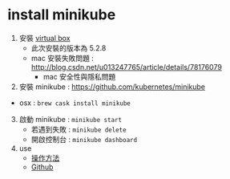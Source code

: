 # install minikube

1. 安裝 [virtual box](https://www.virtualbox.org/wiki/Downloads)
	- 此次安裝的版本為 5.2.8
	- mac 安裝失敗問題 : http://blog.csdn.net/u013247765/article/details/78176079
		- mac 安全性與隱私問題
2. 安裝 minikube : https://github.com/kubernetes/minikube
  - osx : `brew cask install minikube`
3. 啟動 minikube : `minikube start`
	- 若遇到失敗 : `minikube delete`
	- 開啟控制台 : `minikube dashboard`
4. use
	- [操作方法](https://kubernetes.io/docs/tutorials/stateless-application/hello-minikube/)
	- [Github](https://github.com/kubernetes/minikube)